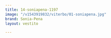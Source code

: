 ```yaml
---
title: 14-soniapena-1197
image: "/v1543919832/viterbo/01-soniapena.jpg"
brand: Sonia-Pena
layout: vestito

---
```

